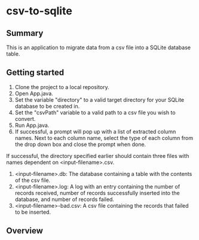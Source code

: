 # csv-to-sqlite

## Summary
This is an application to migrate data from a csv file into a SQLite database table.

## Getting started
1) Clone the project to a local repository.
2) Open App.java.
3) Set the variable "directory" to a valid target directory for your SQLite database to be created in.
4) Set the "csvPath" variable to a valid path to a csv file you wish to convert.
5) Run App.java.
6) If successful, a prompt will pop up with a list of extracted column names. Next to each column name, select the type of each column from the drop down box and close the prompt when done.

If successful, the directory specified earlier should contain three files with names dependent on \<input-filename\>.csv.
1) \<input-filename\>.db: The database containing a table with the contents of the csv file.
2) \<input-filename\>.log: A log with an entry containing the number of records received, number of records successfully inserted into the database, and number of records failed.
3) \<input-filename\>-bad.csv: A csv file containing the records that failed to be inserted.

## Overview
